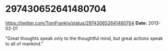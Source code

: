 # 297430652641480704
https://twitter.com/TomFrankly/status/297430652641480704
**Date:** 2013-02-01

"Great thoughts speak only to the thoughtful mind, but great actions speak to all of mankind."
